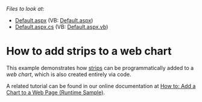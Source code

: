 <!-- default file list -->
*Files to look at*:

* [Default.aspx](./CS/WebStrips/Default.aspx) (VB: [Default.aspx](./VB/WebStrips/Default.aspx))
* [Default.aspx.cs](./CS/WebStrips/Default.aspx.cs) (VB: [Default.aspx.vb](./VB/WebStrips/Default.aspx.vb))
<!-- default file list end -->
# How to add strips to a web chart


<p>This example demonstrates how <a href="http://devexpress.com/Help/Content.aspx?help=XtraCharts&document=CustomDocument5784.htm">strips</a> can be programmatically added to a <i>web chart</i>, which is also created entirely via code.</p><p>A related tutorial can be found in our online documentation at <a href="http://devexpress.com/Help/Content.aspx?help=XtraCharts&document=CustomDocument5756.htm">How to: Add a Chart to a Web Page (Runtime Sample)</a>.</p>

<br/>


